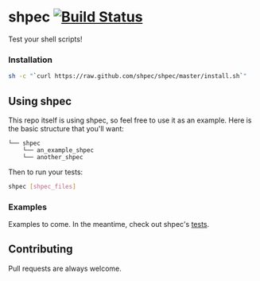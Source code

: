 # shpec [![Build Status](https://travis-ci.org/shpec/shpec.png)](https://travis-ci.org/shpec/shpec)
Test your shell scripts!

### Installation
``` bash
sh -c "`curl https://raw.github.com/shpec/shpec/master/install.sh`"
```

## Using shpec
This repo itself is using shpec, so feel free to use it as an example.
Here is the basic structure that you'll want:

    └── shpec
        └── an_example_shpec
        └── another_shpec

Then to run your tests:

``` bash
shpec [shpec_files]
```

### Examples
Examples to come. In the meantime, check out shpec's
[tests](https://github.com/shpec/shpec/tree/master/shpec/shpec_shpec).

## Contributing
Pull requests are always welcome.
